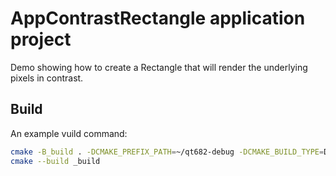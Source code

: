 # AppContrastRectangle application project

Demo showing how to create a Rectangle that will render the underlying pixels in contrast.


## Build

An example vuild command:

```bash
cmake -B_build . -DCMAKE_PREFIX_PATH=~/qt682-debug -DCMAKE_BUILD_TYPE=Debug
cmake --build _build
```
